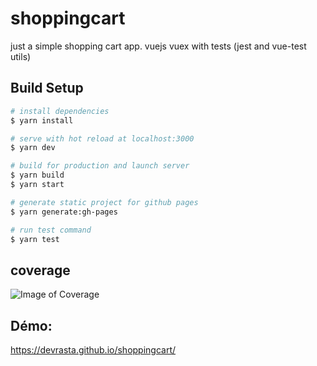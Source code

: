 # shoppingcart
just a simple shopping cart app. vuejs vuex with tests (jest and vue-test utils)

## Build Setup

``` bash
# install dependencies
$ yarn install

# serve with hot reload at localhost:3000
$ yarn dev

# build for production and launch server
$ yarn build
$ yarn start

# generate static project for github pages
$ yarn generate:gh-pages

# run test command
$ yarn test
```
## coverage
![Image of Coverage](https://devrasta.github.io/shoppingcart/coverage.png)

## Démo:
https://devrasta.github.io/shoppingcart/
